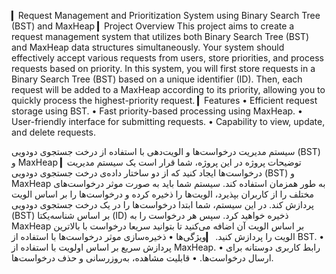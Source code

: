 ▎Request Management and Prioritization System using Binary Search Tree (BST) and MaxHeap ▎Project Overview This project aims to create a request management system that utilizes both Binary Search Tree (BST) and MaxHeap data structures simultaneously. Your system should effectively accept various requests from users, store priorities, and process requests based on priority. In this system, you will first store requests in a Binary Search Tree (BST) based on a unique identifier (ID). Then, each request will be added to a MaxHeap according to its priority, allowing you to quickly process the highest-priority request. ▎Features • Efficient request storage using BST. • Fast priority-based processing using MaxHeap. • User-friendly interface for submitting requests. • Capability to view, update, and delete requests.

سیستم مدیریت درخواست‌ها و الویت‌دهی با استفاده از درخت جستجوی دودویی (BST) و MaxHeap ▎توضیحات پروژه در این پروژه، شما قرار است یک سیستم مدیریت درخواست‌ها ایجاد کنید که از دو ساختار داده‌ی درخت جستجوی دودویی (BST) و MaxHeap به طور همزمان استفاده کند. سیستم شما باید به صورت موثر درخواست‌های مختلف را از کاربران بپذیرد، الویت‌ها را ذخیره کرده و درخواست‌ها را بر اساس الویت پردازش کند. در این سیستم، شما ابتدا درخواست‌ها را در یک درخت جستجوی دودویی (BST) بر اساس شناسه‌یکتا (ID) ذخیره خواهید کرد. سپس هر درخواست را به MaxHeap بر اساس الویت آن اضافه می‌کنید تا بتوانید سریعا درخواست با بالاترین الویت را پردازش کنید. ▎ویژگی‌ها • ذخیره‌سازی موثر درخواست‌ها با استفاده از BST. • پردازش سریع بر اساس اولویت با استفاده از MaxHeap. • رابط کاربری دوستانه برای ارسال درخواست‌ها. • قابلیت مشاهده، به‌روزرسانی و حذف درخواست‌ها.
